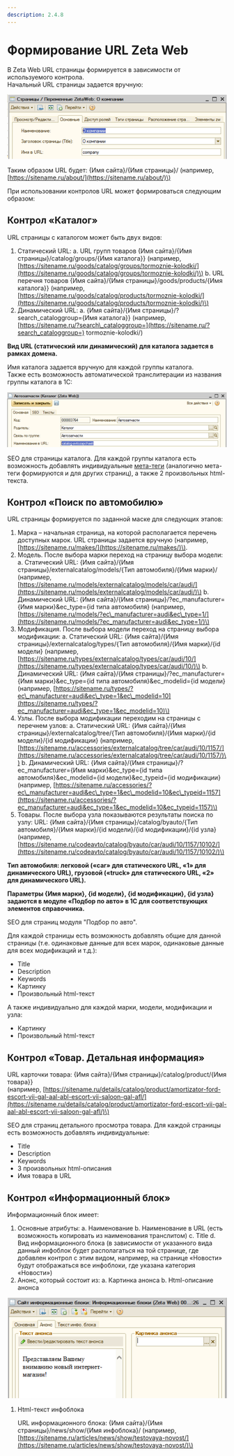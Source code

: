 ```yaml
---
description: 2.4.8
---
```


# Формирование URL Zeta Web

В Zeta Web URL страницы формируется в зависимости от используемого контрола.  
Начальный URL страницы задается вручную:

![](../../.gitbook/assets/image%20%28215%29.png)

Таким образом URL будет: {Имя сайта}/{Имя страницы}/ \(например, [https://sitename.ru/about/](https://sitename.ru/about/)\)

При использовании контролов URL может формироваться следующим образом:

## Контрол «Каталог»

URL страницы с каталогом может быть двух видов:

1. Статический URL: a. URL групп товаров {Имя сайта}/{Имя страницы}/catalog/groups/{Имя каталога}}  \(например, [https://sitename.ru/goods/catalog/groups/tormoznie-kolodki/](https://sitename.ru/goods/catalog/groups/tormoznie-kolodki/)\)  b. URL перечня товаров {Имя сайта}/{Имя страницы}/goods/products/{Имя каталога}} \(например, [https://sitename.ru/goods/catalog/products/tormoznie-kolodki/](https://sitename.ru/goods/catalog/products/tormoznie-kolodki/)\) 
2. Динамический URL:  a. {Имя сайта}/{Имя страницы}/?search\_cataloggroup={Имя каталога}}  \(например, [https://sitename.ru/?search\_cataloggroup=](https://sitename.ru/?search_cataloggroup=) tormoznie-kolodki/\) 

**Вид URL \(статический или динамический\) для каталога задается в рамках домена.**

Имя каталога задается вручную для каждой группы каталога.  
Также есть возможность автоматической транслитерации из названия группы каталога в 1С:

![](../../.gitbook/assets/image%20%28193%29.png)

SEO для страницы каталога. Для каждой группы каталога есть возможность добавлять индивидуальные [мета-теги](../seo/nastroika-meta-tegov.md) \(аналогично мета-теги формируются и для других страниц\), а также 2 произвольных html-текста.

## Контрол «Поиск по автомобилю»

URL страницы формируется по заданной маске для следующих этапов:

1. Марка – начальная страница, на которой располагается перечень доступных марок.  URL страницы задается вручную  \(например, [https://sitename.ru/makes/](https://sitename.ru/makes/)\). 
2. Модель. После выбора марки переход на страницу выбора модели:  a. Статический URL: {Имя сайта}/{Имя страницы}/externalcatalog/models/{Тип автомобиля}/{Имя марки}/  \(например, [https://sitename.ru/models/externalcatalog/models/car/audi/](https://sitename.ru/models/externalcatalog/models/car/audi/)\)  b. Динамический URL: {Имя сайта}/{Имя страницы}/?ec\_manufacturer={Имя марки}&ec\_type={id типа автомобиля}  \(например, [https://sitename.ru/models/?ec\_manufacturer=audi&ec\_type=1/](https://sitename.ru/models/?ec_manufacturer=audi&ec_type=1/)\) 
3. Модификация. После выбора модели переход на страницу выбора модификации:  a. Статический URL: {Имя сайта}/{Имя страницы}/externalcatalog/types/{Тип автомобиля}/{Имя марки}/{id модели}  \(например, [https://sitename.ru/types/externalcatalog/types/car/audi/10/](https://sitename.ru/types/externalcatalog/types/car/audi/10/)\)  b. Динамический URL: {Имя сайта}/{Имя страницы}/?ec\_manufacturer={Имя марки}&ec\_type={id типа автомобиля}&ec\_modelid={id модели}  \(например, [https://sitename.ru/types/?ec\_manufacturer=audi&ec\_type=1&ec\_modelid=10](https://sitename.ru/types/?ec_manufacturer=audi&ec_type=1&ec_modelid=10)\) 
4. Узлы. После выбора модификации переходим на страницы с перечнем узлов:  a. Статический URL: {Имя сайта}/{Имя страницы}/externalcatalog/tree/{Тип автомобиля}/{Имя марки}/{id модели}/{id модификации}  \(например, [https://sitename.ru/accessories/externalcatalog/tree/car/audi/10/1157/](https://sitename.ru/accessories/externalcatalog/tree/car/audi/10/1157/)\)  b. Динамический URL: {Имя сайта}/{Имя страницы}/?ec\_manufacturer={Имя марки}&ec\_type={id типа автомобиля}&ec\_modelid={id модели}&ec\_typeid={id модификации}  \(например, [https://sitename.ru/accessories/?ec\_manufacturer=audi&ec\_type=1&ec\_modelid=10&ec\_typeid=1157](https://sitename.ru/accessories/?ec_manufacturer=audi&ec_type=1&ec_modelid=10&ec_typeid=1157)\) 
5. Товары. После выбора узла показываются результаты поиска по узлу:  URL: {Имя сайта}/{Имя страницы}/catalog/byauto/{Тип автомобиля}/{Имя марки}/{id модели}/{id модификации}/{id узла}  \(например, [https://sitename.ru/codeavto/catalog/byauto/car/audi/10/1157/10102/](https://sitename.ru/codeavto/catalog/byauto/car/audi/10/1157/10102/)\)  

**Тип автомобиля: легковой \(«car» для статического URL, «1» для динамического URL\), грузовой \(«truck» для статического URL, «2» для динамического URL\).**

**Параметры {Имя марки}, {id модели}, {id модификации}, {id узла} задаются в модуле «Подбор по авто» в 1С для соответствующих элементов справочника.**

SEO для страниц модуля "Подбор по авто".

Для каждой страницы есть возможность добавлять общие для данной страницы \(т.е. одинаковые данные для всех марок, одинаковые данные для всех модификаций и т.д.\):

* Title
* Description
* Keywords
* Картинку
* Произвольный html-текст 

А также индивидуально для каждой марки, модели, модификации и узла:

* Картинку
* Произвольный html-текст

## Контрол «Товар. Детальная информация»

URL карточки товара: {Имя сайта}/{Имя страницы}/catalog/product/{Имя товара}}  
\(например, [https://sitename.ru/details/catalog/product/amortizator-ford-escort-vii-gal-aal-abl-escort-vii-saloon-gal-afl/](https://sitename.ru/details/catalog/product/amortizator-ford-escort-vii-gal-aal-abl-escort-vii-saloon-gal-afl/)\)

SEO для страниц детального просмотра товара. Для каждой страницы есть возможность добавлять индивидуальные:

* Title
* Description
* Keywords
* 3 произвольных html-описания
* Имя товара в URL

## Контрол «Информационный блок»

Информационный блок имеет:

1. Основные атрибуты:  a. Наименование  b. Наименование в URL \(есть возможность копировать из наименования транслитом\)  c. Title  d. Вид информационного блока \(в зависимости от указанного вида данный инфоблок будет располагаться на той странице, где добавлен контрол с этим видом, например, на странице «Новости» будут отображаться все инфоблоки, где указана категория «Новости»\) 
2. Анонс, который состоит из: a. Картинка анонса  b. Html-описание анонса

![](../../.gitbook/assets/image%20%28175%29.png)

1. Html-текст инфоблока  

   URL информационного блока: {Имя сайта}/{Имя страницы}/news/show/{Имя инфоблока}/ \(например, [https://sitename.ru/articles/news/show/testovaya-novost/](https://sitename.ru/articles/news/show/testovaya-novost/)\)

